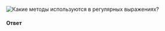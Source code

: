 ![Какие методы используются в регулярных выражениях?](https://youtu.be/XtQPrt8G0n8?t=495)

#### Ответ